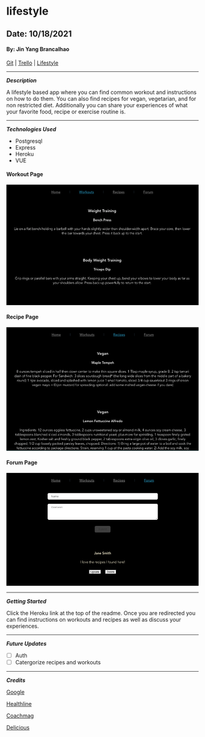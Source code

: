 # lifestyle

## Date: 10/18/2021

#### By: Jin Yang Brancalhao

[Git](https://github.com/jinyangb/lifestyle) | [Trello](https://trello.com/b/RgjNNQgU/lifestyle) | [Lifestyle]()

---

**_Description_**

A lifestyle based app where you can find common workout and instructions on how to do them. You can also find recipes for vegan, vegetarian, and for non restricted diet. Additionally you can share your experiences of what your favorite food, recipe or exercise routine is.

---

**_Technologies Used_**

- Postgresql
- Express
- Heroku
- VUE

#### Workout Page

![Workouts](workout.png)

#### Recipe Page

![Recipes](recipes.png)

#### Forum Page

![Forum](forum.png)

---

**_Getting Started_**

Click the Heroku link at the top of the readme. Once you are redirected you can find instructions on workouts and recipes as well as discuss your experiences.

---

**_Future Updates_**

- [ ] Auth
- [ ] Catergorize recipes and workouts

---

**_Credits_**

[Google](google.com)

[Healthline](https://www.healthline.com/health/how-long-does-it-take-to-build-muscle#diet)

[Coachmag](https://www.coachmag.co.uk/full-body-workouts/6179/a-four-week-gym-routine-to-get-big-and-lean)

[Delicious](https://www.delicious.com.au/recipes/collections/gallery/74-healthy-high-protein-recipes/hdpxdv1y)
